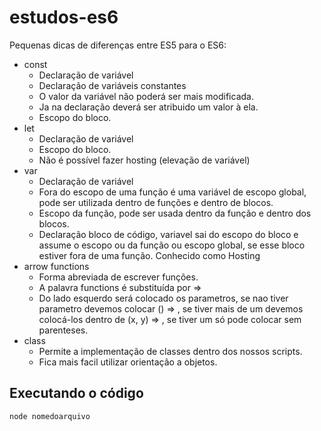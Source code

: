 # estudos-es6
Pequenas dicas de diferenças entre ES5 para o ES6:

* const
    - Declaração de variável
    - Declaração de variáveis constantes
    - O valor da variável não poderá ser mais modificada.
    - Ja na declaração deverá ser atribuido um valor à ela.
    - Escopo do bloco.
* let
    - Declaração de variável
    - Escopo do bloco.
    - Não é possível fazer hosting (elevação de variável)
* var
    - Declaração de variável
    - Fora do escopo de uma função é uma variável de escopo global, pode ser utilizada dentro de funções e dentro de blocos.
    - Escopo da função, pode ser usada dentro da função e dentro dos blocos.
    - Declaração bloco de código, variavel sai do escopo do bloco e assume o escopo ou da função ou escopo global, se esse bloco estiver fora de uma função. Conhecido como Hosting
* arrow functions
    - Forma abreviada de escrever funções.
    - A palavra functions é substituída por =>
    - Do lado esquerdo será colocado os parametros, se nao tiver parametro devemos colocar () => , se tiver mais de um devemos colocá-los dentro de (x, y) => , se tiver um só pode colocar sem parenteses.
* class
    - Permite a implementação de classes dentro dos nossos scripts.
    - Fica mais facil utilizar orientação a objetos.
    

## Executando o código
`` node nomedoarquivo ``
